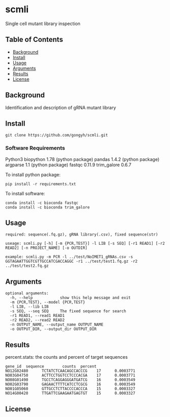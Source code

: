 # scmli


Single cell mutant library inspection 

## Table of Contents

- [Background](#background)
- [Install](#install)
- [Usage](#usage)
- [Arguments](#arguments)
- [Results](#results)
- [License](#license)

## Background
Identification and description of gRNA mutant library 
## Install

```
git clone https://github.com/gongyh/scmli.git
```

### Software Requirements

Python3
biopython 1.78 (python package)
pandas 1.4.2 (python package)
argparse 1.1 (python package)
fastqc 0.11.9 
trim_galore 0.6.7

To install python package:
```
pip install -r requirements.txt
```
To install software:
```
conda install -c bioconda fastqc
conda install -c bioconda trim_galore
```

## Usage
```
required: sequence(.fq.gz), gRNA library(.csv), fixed sequence(str)

useage: scmli.py [-h] [-m {PCR,TEST}] -l LIB [-s SEQ] [-r1 READ1] [-r2 READ2] [-n PROJECT_NAME] [-o OUTDIR]
                
example: scmli.py -m PCR -l ../test/NoIMET1_gRNAs.csv -s GGTAGAATTGGTCGTTGCCATCGACCAGGC -r1 ../test/test1.fq.gz -r2 ../test/test2.fq.gz 
```

## Arguments

```
optional arguments:
  -h, --help            show this help message and exit
  -m {PCR,TEST}, --model {PCR,TEST}
  -l LIB, --lib LIB
  -s SEQ, --seq SEQ     The fixed sequence for search
  -r1 READ1, --read1 READ1
  -r2 READ2, --read2 READ2
  -n OUTPUT_NAME, --output_name OUTPUT_NAME
  -o OUTPUT_DIR, --output_dir OUTPUT_DIR
```
## Results
percent.stats: the counts and percent of target sequences
```
gene_id	 sequence        counts  percent
NO12G02480      TCTATCTCAACAGCCACCCG    17      0.0003771
NO03G04750      ACTTCCTGGTCCTCCCACGA    17      0.0003771
NO08G01490      TGCCTCAGGAGGGATGATCG    16      0.0003549
NO02G03790      GAGAACTTTTCATCCTCGCG    16      0.0003549
NO01G05060      GTTGCCTCTTACCCCACCCA    15      0.0003327
NO14G00420      TTGATTCGAAGAATGAGTGT    15      0.0003327
```
## License

         

